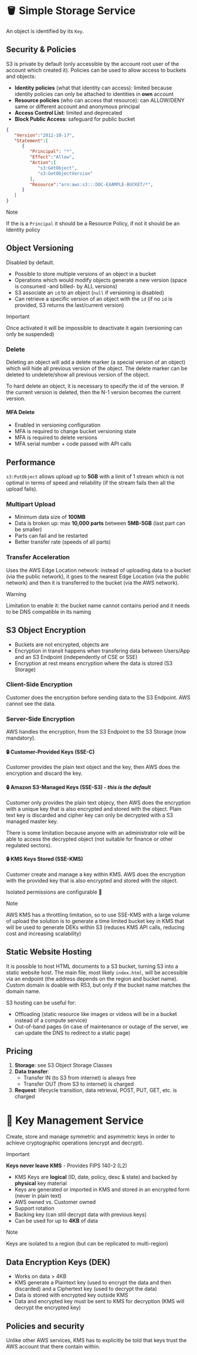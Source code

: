 # 🪣 Simple Storage Service

An object is identified by its `Key`.

## Security & Policies

S3 is private by default (only accessible by the account root user of the account which created it). 
Policies can be used to allow access to buckets and objects:

- **Identity policies** (what that identity can access): limited because identity policies can only be attached to identities in **own** account
- **Resource policies** (who can access that resource): can ALLOW/DENY same or different account and anonymous principal
- **Access Control List**: limited and deprecated
- **Block Public Access**: safeguard for public bucket

```json
{
   "Version":"2012-10-17",
   "Statement":[
      {
         "Principal": "*",
         "Effect":"Allow",
         "Action":[
            "s3:GetObject",
            "s3:GetObjectVersion"
         ],
         "Resource":"arn:aws:s3:::DOC-EXAMPLE-BUCKET/*",
      }
   ]
}
```

> [!NOTE]
> If the is a `Principal` it should be a Resource Policy, if not it should be an Identity policy

## Object Versioning

Disabled by default.

- Possible to store multiple versions of an object in a bucket
- Operations which would modify objects generate a new version (space is consumed -and billed- by ALL versions)
- S3 associate an `id` to an object (`null` if versioning is disabled)
- Can retrieve a specific version of an object with the `id` (if no `id` is provided, S3 returns the last/current version)

> [!IMPORTANT]
> Once activated it will be impossible to deactivate it again (versioning can only be suspended)

### Delete

Deleting an object will add a delete marker (a special version of an object) which will hide all previous version of the object. The delete marker can be deleted to undelete/show all previous version of the object.

To hard delete an object, it is necessary to specify the id of the version. If the current version is deleted, then the N-1 version becomes the current version.

#### MFA Delete

- Enabled in versioning configuration
- MFA is required to change bucket versioning state
- MFA is required to delete versions
- MFA serial number + code passed with API calls

## Performance

`s3:PutObject` allows upload up to **5GB** with a limit of 1 stream which is not optimal in terms of speed and reliability (if the stream fails then all the upload fails).

### Multipart Upload

- Minimum data size of **100MB**
- Data is broken up: max **10,000 parts** between **5MB-5GB** (last part can be smaller)
- Parts can fail and be restarted
- Better transfer rate (speeds of all parts)

### Transfer Acceleration

Uses the AWS Edge Location network: instead of uploading data to a bucket (via the public network), it goes to the nearest Edge Location (via the public network) and then it is transferred to the bucket (via the AWS network).

> [!WARNING]
> Limitation to enable it: the bucket name cannot contains period and it needs to be DNS compatible in its naming

## S3 Object Encryption

- Buckets are not encrypted, objects are
- Encryption in transit happens when transfering data between Users/App and an S3 Endpoint (independently of CSE or SSE)
- Encryption at rest means encryption where the data is stored (S3 Storage)

### Client-Side Encryption

Customer does the encryption before sending data to the S3 Endpoint. AWS cannot see the data.

### Server-Side Encryption

AWS handles the encryption, from the S3 Endpoint to the S3 Storage (now mandatory).

#### 🔒 Customer-Provided Keys (SSE-C)

Customer provides the plain text object and the key, then AWS does the encryption and discard the key.

#### 🔒 Amazon S3-Managed Keys (SSE-S3) - *this is the default*

Customer only provides the plain text objecy, then AWS does the encryption with a unique key that is also encrypted and stored with the object. Plain text key is discarded and cipher key can only be decrypted with a S3 managed master key.

There is some limitation because anyone with an administrator role will be able to access the decrypted object (not suitable for finance or other regulated sectors).

#### 🔒 KMS Keys Stored (SSE-KMS)

Customer create and manage a key within KMS. AWS does the encryption with the provided key that is also encrypted and stored with the object.

Isolated permissions are configurable 🙌

> [!NOTE]
> AWS KMS has a throttling limitation, so to use SSE-KMS with a large volume of upload the solution is to generate a time limited bucket key in KMS that will be used to generate DEKs within S3 (reduces KMS API calls, reducing cost and increasing scalability)

## Static Website Hosting

It is possible to host HTML documents to a S3 bucket, turning S3 into a static website host. The main file, most likely `index.html`, will be accessible via an endpoint (the address depends on the region and bucket name). Custom domain is doable with R53, but only if the bucket name matches the domain name.

S3 hosting can be useful for:

- Offloading (static resource like images or videos will be in a bucket instead of a compute service)
- Out-of-band pages (in case of maintenance or outage of the server, we can update the DNS to redirect to a static page)

## Pricing

1. **Storage**: see S3 Object Storage Classes
2. **Data transfer**:
   - Transfer IN (to S3 from internet) is always free
   - Transfer OUT (from S3 to internet) is charged 
3. **Request**: lifecycle transition, data retrieval, POST, PUT, GET, etc. is charged


# 🔑 Key Management Service

Create, store and manage symmetric and asymmetric keys in order to achieve cryptographic operations (encrypt and decrypt).

> [!IMPORTANT]
> **Keys never leave KMS** - Provides FIPS 140-2 (L2)

- KMS Keys are **logical** (ID, date, policy, desc & state) and backed by **physical** key material
- Keys are generated or imported in KMS and stored in an encrypted form (never in plain text)
- AWS owned vs. Customer owned
- Support rotation
- Backing key (can still decrypt data with previous keys)
- Can be used for up to **4KB** of data

> [!NOTE]
> Keys are isolated to a region (but can be replicated to multi-region)

## Data Encryption Keys (DEK) 

- Works on data > 4KB
- KMS generate a Plaintext key (used to encrypt the data and then discarded) and a Ciphertext key (used to decrypt the data)
- Data is stored with encrypted key outside KMS
- Data and encrypted key must be sent to KMS for decryption (KMS will decrypt the encrypted key)

## Policies and security

Unlike other AWS services, KMS has to explicitly be told that keys trust the AWS account that there contain within.
